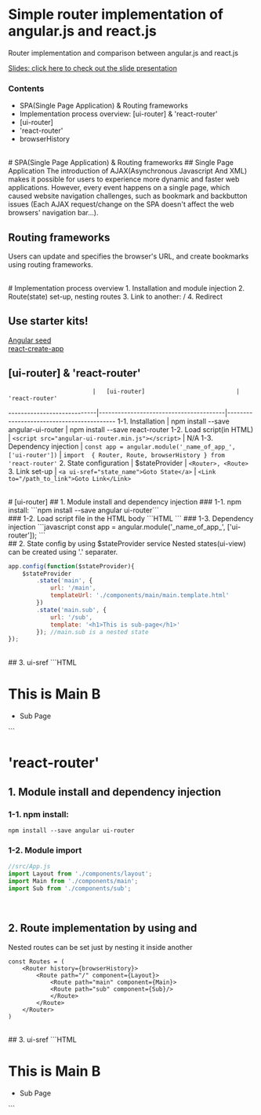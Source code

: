 # Simple router implementation of angular.js and react.js
Router implementation and comparison between angular.js and react.js

[Slides: click here to check out the slide presentation](http://slides.com/hanhyukcho/deck-1-2-3#/)

### Contents
* SPA(Single Page Application) & Routing frameworks
* Implementation process overview: [ui-router] & 'react-router'
* [ui-router]
* 'react-router'
* browserHistory

<br />
# SPA(Single Page Application) & Routing frameworks
## Single Page Application
The introduction of AJAX(Asynchronous Javascript And XML) makes it possible for users to experience more dynamic and faster web applications. However, every event happens on a single page, which caused website navigation challenges, such as bookmark and backbutton issues (Each AJAX request/change on the SPA doesn't affect the web browsers' navigation bar...).

## Routing frameworks
Users can update and specifies the browser's URL, and create bookmarks using routing frameworks.

<br />
# Implementation process overview
1. Installation and module injection
2. Route(state) set-up, nesting routes
3. Link to another: <Link to> / <ui-sref>
4. Redirect

## Use starter kits!
[Angular seed](https://github.com/angular/angular-seed) <br />
[react-create-app](https://facebook.github.io/react/blog/2016/07/22/create-apps-with-no-configuration.html)

## [ui-router] & 'react-router'
                            |   [ui-router]                          | 'react-router'
----------------------------|----------------------------------------|------------------------------------------
1-1. Installation | npm install --save angular-ui-router |  npm install --save react-router
1-2. Load script(in HTML) | ```<script src="angular-ui-router.min.js"></script>```  |  N/A
1-3. Dependency injection | ```const app = angular.module('_name_of_app_', ['ui-router'])```  | ```import  { Router, Route, browserHistory } from  'react-router'```
2. State configuration | $stateProvider | ```<Router>, <Route>```
3. Link set-up |  ```<a ui-sref="state_name">Goto State</a>```  | ```<Link to="/path_to_link">Goto Link</Link>```

<br />
# [ui-router]
## 1. Module install and dependency injection
### 1-1. npm install: 
```npm install --save angular ui-router```<br />
### 1-2. Load script file in the HTML body
```HTML
<script src="_path_to_ui_router_/angular-ui-router/release/angular-ui-router.min.js"></script>
```
### 1-3. Dependency injection
```javascript
const app = angular.module('_name_of_app_', ['ui-router']);
```
<br />
## 2. State config by using $stateProvider service
Nested states(ui-view) can be created using '.' separater. 

```javascript
app.config(function($stateProvider){
    $stateProvider
        .state('main', {
            url: '/main',
            templateUrl: './components/main/main.template.html' 
        })
        .state('main.sub', {
            url: '/sub',
            template: '<h1>This is sub-page</h1>'
        }); //main.sub is a nested state
});
```
<br />
## 3. ui-sref
```HTML
<!-- main.html -->
<div class="Main">
  <h1>This is Main B</h1>
    <ul>
      <li><a ui-sref="main.sub">Sub Page</a></li>
    </ul>

  <!-- the state refered by ui-sref will replace <ui-view> -->
  <ui-view></ui-view>
</div>
```
<br />


# 'react-router'
## 1. Module install and dependency injection
### 1-1. npm install: 
```npm install --save angular ui-router```<br />
### 1-2. Module import
```javascript
//src/App.js
import Layout from './components/layout';
import Main from './components/main';
import Sub from './components/sub';
```
<br />

## 2. Route implementation by using <Router> and <Route>
Nested routes can be set just by nesting it inside another <Route>

```JSX
const Routes = (
    <Router history={browserHistory}>
        <Route path="/" component={Layout}>
            <Route path="main" component={Main}>
	        <Route path="sub" component={Sub}/>
            </Route>
        </Route>
    </Router>
)
```
<br />
## 3. ui-sref
```HTML
<!-- main.html -->
<div class="Main">
  <h1>This is Main B</h1>
    <ul>
      <li><a ui-sref="main.sub">Sub Page</a></li>
    </ul>

  <!-- the state refered by ui-sref will replace <ui-view> -->
  <ui-view></ui-view>
</div>
```




